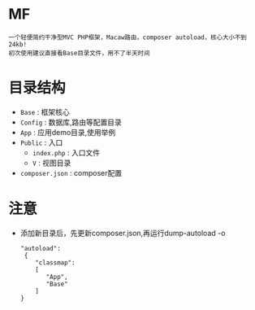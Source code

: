 MF
===
    一个轻便简约干净型MVC PHP框架，Macaw路由，composer autoload，核心大小不到24kb!
    初次使用建议直接看Base目录文件，用不了半天时间
目录结构
===
* `Base` : 框架核心
* `Config` : 数据库,路由等配置目录
* `App` : 应用demo目录,使用举例    
* `Public` : 入口
     * `index.php` : 入口文件
     * `V` : 视图目录
* `composer.json` : composer配置

注意
===
* 添加新目录后，先更新composer.json,再运行dump-autoload -o
    ```
    "autoload":
     {
        "classmap":
        [
           "App",
           "Base"
        ]
    }
    ```
